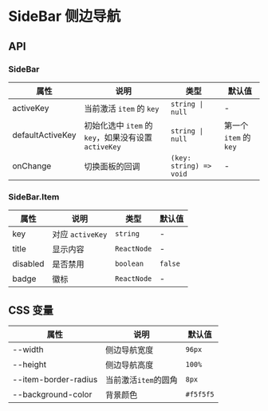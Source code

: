 # SideBar 侧边导航

<code src="./demos/demo1.tsx"></code>

<code src="./demos/demo2.tsx"></code>

<code src="./demos/demo3.tsx"></code>

## API

### SideBar

| 属性             | 说明                                                 | 类型                    | 默认值                 |
| ---------------- | ---------------------------------------------------- | ----------------------- | ---------------------- |
| activeKey        | 当前激活 `item` 的 `key`                             | `string \| null`        | -                      |
| defaultActiveKey | 初始化选中 `item` 的 `key`，如果没有设置 `activeKey` | `string \| null`        | 第一个 `item` 的 `key` |
| onChange         | 切换面板的回调                                       | `(key: string) => void` | -                      |

### SideBar.Item

| 属性     | 说明             | 类型        | 默认值  |
| -------- | ---------------- | ----------- | ------- |
| key      | 对应 `activeKey` | `string`    | -       |
| title    | 显示内容         | `ReactNode` | -       |
| disabled | 是否禁用         | `boolean`   | `false` |
| badge    | 徽标             | `ReactNode` | -       |

## CSS 变量

| 属性                 | 说明                 | 默认值    |
| -------------------- | -------------------- | --------- |
| --width              | 侧边导航宽度         | `96px`    |
| --height             | 侧边导航高度         | `100%`    |
| --item-border-radius | 当前激活`item`的圆角 | `8px`     |
| --background-color   | 背景颜色             | `#f5f5f5` |
